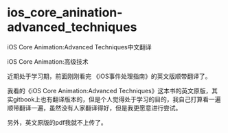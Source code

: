# ios_core_anination-advanced_techniques
iOS Core Animation:Advanced Techniques中文翻译

iOS Core Animation:高级技术

近期处于学习期，前面刚刚看完 《iOS事件处理指南》的英文版顺带翻译了。

我看的《iOS Core Animation:Advanced Techniques》这本书的英文原版，其实gitbook上也有翻译版本的，但是个人觉得处于学习的目的，我自己打算看一遍顺带翻译一遍，虽然没有人家翻译得好，但是我更愿意进行尝试。

另外，英文原版的pdf我就不上传了。
